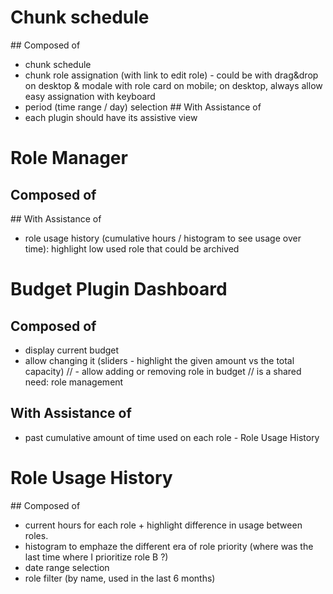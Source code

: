 # Chunk schedule
## Composed of
  - chunk schedule
  - chunk role assignation (with link to edit role) - could be with drag&drop on desktop & modale with role card on mobile; on desktop, always allow easy assignation with keyboard
  - period (time range / day) selection
## With Assistance of
  - each plugin should have its assistive view

# Role Manager
## Composed of
## With Assistance of
  - role usage history (cumulative hours / histogram to see usage over time): highlight low used role that could be archived

# Budget Plugin Dashboard
## Composed of
  - display current budget
  - allow changing it (sliders - highlight the given amount vs the total capacity)
  // - allow adding or removing role in budget // is a shared need: role management
## With Assistance of
  - past cumulative amount of time used on each role - Role Usage History

# Role Usage History
## Composed of
  - current hours for each role + highlight difference in usage between roles.
  - histogram to emphaze the different era of role priority (where was the last time where I prioritize role B ?)
  - date range selection
  - role filter (by name, used in the last 6 months)